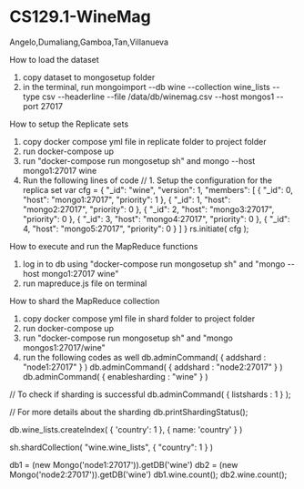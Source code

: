 # CS129.1-WineMag
Angelo,Dumaliang,Gamboa,Tan,Villanueva

How to load the dataset
1. copy dataset to mongosetup folder
2. in the terminal, run mongoimport --db wine --collection wine_lists --type csv --headerline --file /data/db/winemag.csv --host mongos1 --port 27017

How to setup the Replicate sets
1. copy docker compose yml file in replicate folder to project folder
2. run docker-compose up
3. run "docker-compose run mongosetup sh" and mongo --host mongo1:27017 wine
4. Run the following lines of code
    // 1. Setup the configuration for the replica set
  var cfg = {
	"_id": "wine",
	"version": 1,
	"members": [
		{
			"_id": 0,
			"host": "mongo1:27017",
			"priority": 1
		},
		{
			"_id": 1,
			"host": "mongo2:27017",
			"priority": 0
		},
		{
			"_id": 2,
			"host": "mongo3:27017",
			"priority": 0
		},
		{
			"_id": 3,
			"host": "mongo4:27017",
			"priority": 0
		},
		{
			"_id": 4,
			"host": "mongo5:27017",
			"priority": 0
		}
	]
}
rs.initiate( cfg );

How to execute and run the MapReduce functions
1. log in to db using "docker-compose run mongosetup sh" and "mongo --host mongo1:27017 wine"
2. run mapreduce.js file on terminal

How to shard the MapReduce collection
1. copy docker compose yml file in shard folder to project folder
2. run docker-compose up
3. run "docker-compose run mongosetup sh" and "mongo mongos1:27017/wine"
4. run the following codes as well
  db.adminCommand( { addshard : "node1:27017" } )
  db.adminCommand( { addshard : "node2:27017" } )
  db.adminCommand( { enablesharding : "wine" } )

  // To check if sharding is successful
  db.adminCommand( { listshards : 1 } );

  // For more details about the sharding
  db.printShardingStatus();


  db.wine_lists.createIndex(
  	{ 'country': 1 },
  	{ name: 'country' }
  )

  sh.shardCollection(
  	"wine.wine_lists",
  	{ "country": 1 }
  )

  db1 = (new Mongo('node1:27017')).getDB('wine')
  db2 = (new Mongo('node2:27017')).getDB('wine')
  db1.wine.count();
  db2.wine.count();
